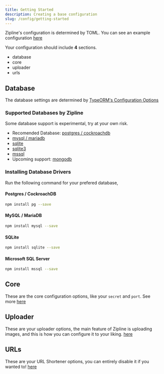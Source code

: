 ```yaml
---
title: Getting Started
description: Creating a base configuration
slug: /config/getting-started
---
```


Zipline's configuration is determined by TOML. You can see an example configuration [here](/docs/config/example)

Your configuration should include **4** sections.
- database
- core
- uploader
- urls

## Database
The database settings are determined by [TypeORM's Configuration Options](https://github.com/typeorm/typeorm/blob/master/docs/connection-options.md)

### Supported Databases by Zipline
Some database support is experimental, try at your own risk.
- Recomended Database: [postgres / cockroachdb](https://github.com/typeorm/typeorm/blob/master/docs/connection-options.md#postgres--cockroachdb-connection-options)
- [mysql / mariadb](https://github.com/typeorm/typeorm/blob/master/docs/connection-options.md#mysql--mariadb-connection-options)
- [sqlite](https://github.com/typeorm/typeorm/blob/master/docs/connection-options.md#sqlite-connection-options)
- [sqlite3](https://github.com/typeorm/typeorm/blob/master/docs/connection-options.md#better-sqlite3-connection-options)
- [mssql](https://github.com/typeorm/typeorm/blob/master/docs/connection-options.md#mssql-connection-options)
- Upcoming support: [mongodb](https://github.com/typeorm/typeorm/blob/master/docs/connection-options.md#mongodb-connection-options)

### Installing Database Drivers
Run the following command for your prefered database, 

#### Postgres / CockroachDB
```bash
npm install pg --save
```

#### MySQL / MariaDB
```bash
npm install mysql --save
```

#### SQLite
```bash
npm install sqlite --save
```

#### Microsoft SQL Server
```bash
npm install mssql --save
```


## Core
These are the core configuration options, like your `secret` and `port`. See more [here](/docs/config/core)

## Uploader
These are your uploader options, the main feature of Zipline is uploading images, and this is how you can configure it to your liking. [here](/docs/config/uploader)

## URLs
These are your URL Shortener options, you can entirely disable it if you wanted to! [here](/docs/config/urls)